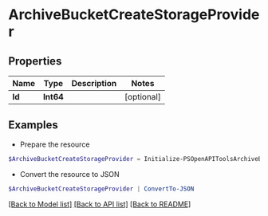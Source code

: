 # ArchiveBucketCreateStorageProvider
## Properties

Name | Type | Description | Notes
------------ | ------------- | ------------- | -------------
**Id** | **Int64** |  | [optional] 

## Examples

- Prepare the resource
```powershell
$ArchiveBucketCreateStorageProvider = Initialize-PSOpenAPIToolsArchiveBucketCreateStorageProvider  -Id null
```

- Convert the resource to JSON
```powershell
$ArchiveBucketCreateStorageProvider | ConvertTo-JSON
```

[[Back to Model list]](../README.md#documentation-for-models) [[Back to API list]](../README.md#documentation-for-api-endpoints) [[Back to README]](../README.md)

